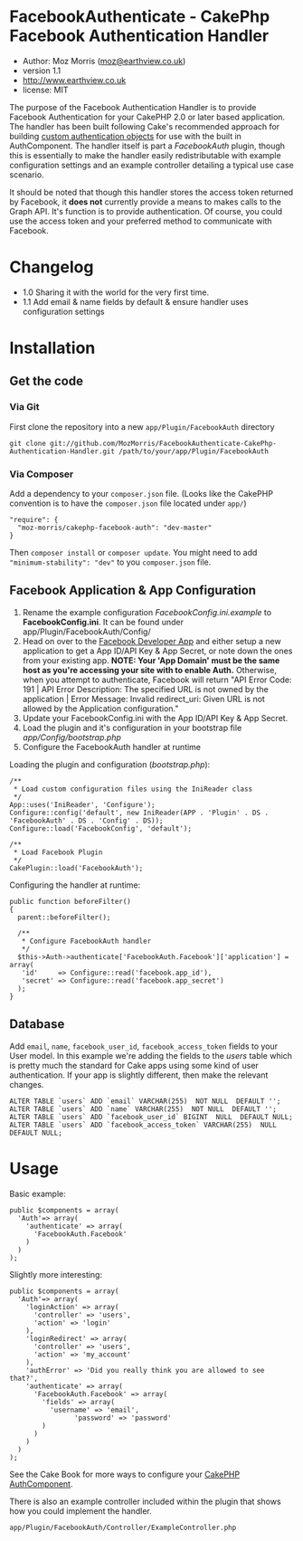 # FacebookAuthenticate - CakePhp Facebook Authentication Handler
* Author:  Moz Morris (moz@earthview.co.uk)
* version 1.1
* http://www.earthview.co.uk
* license: MIT

The purpose of the Facebook Authentication Handler is to provide Facebook Authentication for your CakePHP 2.0 or later based application. The handler has been built following Cake's recommended approach for building [custom authentication objects](http://book.cakephp.org/2.0/en/core-libraries/components/authentication.html?#creating-custom-authentication-objects "Authentication &mdash; CakePHP Cookbook v2.0.0 documentation") for use with the built in AuthComponent.
The handler itself is part a *FacebookAuth* plugin, though this is essentially to make the handler easily redistributable with example configuration settings and an example controller detailing a typical use case scenario.

It should be noted that though this handler stores the access token returned by Facebook, it **does not** currently provide a means to makes calls to the Graph API. It's function is to provide authentication. Of course, you could use the access token and your preferred method to communicate with Facebook.

# Changelog

* 1.0 Sharing it with the world for the very first time.
* 1.1 Add email & name fields by default & ensure handler uses configuration settings

# Installation

## Get the code

### Via Git

First clone the repository into a new `app/Plugin/FacebookAuth` directory

    git clone git://github.com/MozMorris/FacebookAuthenticate-CakePhp-Authentication-Handler.git /path/to/your/app/Plugin/FacebookAuth

### Via Composer

Add a dependency to your `composer.json` file. (Looks like the CakePHP convention is to have the `composer.json` file located under `app/`)

    "require": {
      "moz-morris/cakephp-facebook-auth": "dev-master"
    }

Then `composer install` or `composer update`. You might need to add `"minimum-stability": "dev"` to you `composer.json` file.


## Facebook Application & App Configuration

1. Rename the example configuration *FacebookConfig.ini.example* to **FacebookConfig.ini**. It can be found under app/Plugin/FacebookAuth/Config/
2. Head on over to the [Facebook Developer App](https://developers.facebook.com/apps) and either setup a new application to get a App ID/API Key & App Secret, or note down the ones from your existing app. **NOTE: Your 'App Domain' must be the same host as you're accessing your site with to enable Auth.** Otherwise, when you attempt to authenticate, Facebook will return "API Error Code: 191 | API Error Description: The specified URL is not owned by the application | Error Message: Invalid redirect_uri: Given URL is not allowed by the Application configuration."
3. Update your FacebookConfig.ini with the App ID/API Key & App Secret.
4. Load the plugin and it's configuration in your bootstrap file *app/Config/bootstrap.php*
5. Configure the FacebookAuth handler at runtime

Loading the plugin and configuration (*bootstrap.php*):

    /**
     * Load custom configuration files using the IniReader class
     */
    App::uses('IniReader', 'Configure');
    Configure::config('default', new IniReader(APP . 'Plugin' . DS . 'FacebookAuth' . DS . 'Config' . DS));
    Configure::load('FacebookConfig', 'default');

    /**
     * Load Facebook Plugin
     */
    CakePlugin::load('FacebookAuth');

Configuring the handler at runtime:

    public function beforeFilter()
    {
      parent::beforeFilter();

      /**
       * Configure FacebookAuth handler
       */
      $this->Auth->authenticate['FacebookAuth.Facebook']['application'] = array(
       'id'     => Configure::read('facebook.app_id'),
       'secret' => Configure::read('facebook.app_secret')
      );
    }

## Database

Add `email`, `name`, `facebook_user_id`, `facebook_access_token` fields to your User model. In this example we're adding the fields to the _users_ table which is pretty much the standard for Cake apps using some kind of user authentication. If your app is slightly different, then make the relevant changes.

    ALTER TABLE `users` ADD `email` VARCHAR(255)  NOT NULL  DEFAULT '';
    ALTER TABLE `users` ADD `name` VARCHAR(255)  NOT NULL  DEFAULT '';
    ALTER TABLE `users` ADD `facebook_user_id` BIGINT  NULL  DEFAULT NULL;
    ALTER TABLE `users` ADD `facebook_access_token` VARCHAR(255)  NULL  DEFAULT NULL;


# Usage

Basic example:

    public $components = array(
      'Auth'=> array(
        'authenticate' => array(
          'FacebookAuth.Facebook'
        )
      )
    );

Slightly more interesting:

    public $components = array(
      'Auth'=> array(
        'loginAction' => array(
          'controller' => 'users',
          'action' => 'login'
        ),
        'loginRedirect' => array(
          'controller' => 'users',
          'action' => 'my_account'
        ),
        'authError' => 'Did you really think you are allowed to see that?',
        'authenticate' => array(
          'FacebookAuth.Facebook' => array(
            'fields' => array(
              'username' => 'email',
        			'password' => 'password'
            )
          )
        )
      )
    );

See the Cake Book for more ways to configure your [CakePHP AuthComponent](http://book.cakephp.org/2.0/en/core-libraries/components/authentication.html "Authentication &mdash; CakePHP Cookbook v2.0.0 documentation").

There is also an example controller included within the plugin that shows how you could implement the handler.

    app/Plugin/FacebookAuth/Controller/ExampleController.php

